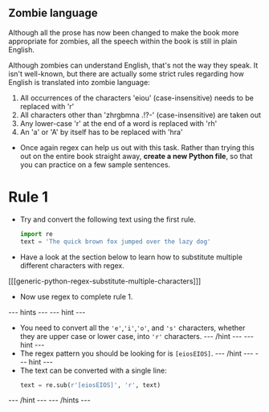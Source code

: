 ## Zombie language

Although all the prose has now been changed to make the book more appropriate for zombies, all the speech within the book is still in plain English.

Although zombies can understand English, that's not the way they speak. It isn't well-known, but there are actually some strict rules regarding how English is translated into zombie language:

1. All occurrences of the characters 'eiou' (case-insensitive) needs to be replaced with 'r'
1. All characters other than 'zhrgbmna .!?-' (case-insensitive) are taken out
1. Any lower-case 'r' at the end of a word is replaced with 'rh'
1. An 'a' or 'A' by itself has to be replaced with 'hra'

- Once again regex can help us out with this task. Rather than trying this out on the entire book straight away, **create a new Python file**, so that you can practice on a few sample sentences.

# Rule 1

- Try and convert the following text using the first rule.

	```python
	import re
	text = 'The quick brown fox jumped over the lazy dog'
	```

- Have a look at the section below to learn how to substitute multiple different characters with regex.

[[[generic-python-regex-substitute-multiple-characters]]]

- Now use regex to complete rule 1.

--- hints --- --- hint ---
- You need to convert all the `'e'`,`'i'`,`'o'`, and `'s'` characters, whether they are upper case or lower case, into `'r'` characters.
--- /hint --- --- hint ---
- The regex pattern you should be looking for is `[eiosEIOS]`.
--- /hint --- --- hint ---
- The text can be converted with a single line:
	```python
	text = re.sub(r'[eiosEIOS]', 'r', text)
	```
--- /hint --- --- /hints ---
